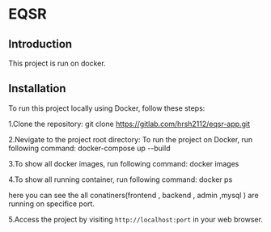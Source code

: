 # EQSR

## Introduction
This project is run on docker.

## Installation
To run this project locally using Docker, follow these steps:

1.Clone the repository:
git clone https://gitlab.com/hrsh2112/eqsr-app.git

2.Nevigate to the project root directory:
To run the project on Docker, run following command:
docker-compose up --build

3.To show all docker images, run following command:
docker images

4.To show all running container, run following command:
docker ps

here you can see the all conatiners(frontend , backend , admin ,mysql ) are running on specifice port.

5.Access the project by visiting `http://localhost:port` in your web browser. 
